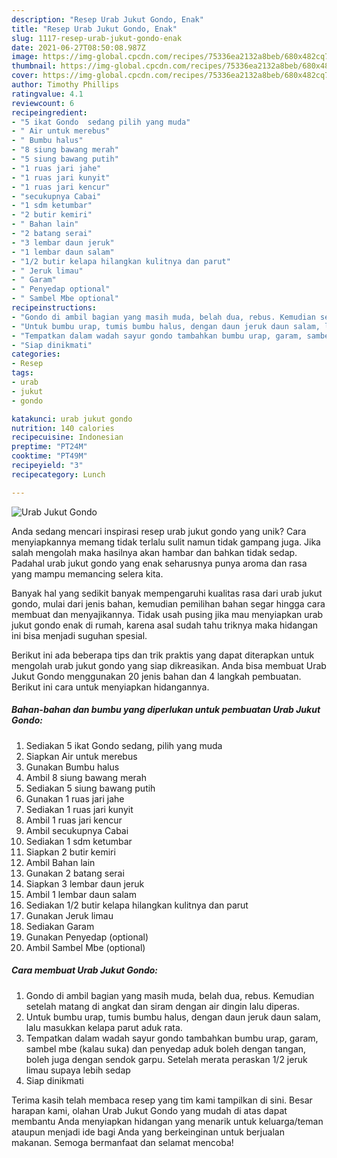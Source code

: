 ```yaml
---
description: "Resep Urab Jukut Gondo, Enak"
title: "Resep Urab Jukut Gondo, Enak"
slug: 1117-resep-urab-jukut-gondo-enak
date: 2021-06-27T08:50:08.987Z
image: https://img-global.cpcdn.com/recipes/75336ea2132a8beb/680x482cq70/urab-jukut-gondo-foto-resep-utama.jpg
thumbnail: https://img-global.cpcdn.com/recipes/75336ea2132a8beb/680x482cq70/urab-jukut-gondo-foto-resep-utama.jpg
cover: https://img-global.cpcdn.com/recipes/75336ea2132a8beb/680x482cq70/urab-jukut-gondo-foto-resep-utama.jpg
author: Timothy Phillips
ratingvalue: 4.1
reviewcount: 6
recipeingredient:
- "5 ikat Gondo  sedang pilih yang muda"
- " Air untuk merebus"
- " Bumbu halus"
- "8 siung bawang merah"
- "5 siung bawang putih"
- "1 ruas jari jahe"
- "1 ruas jari kunyit"
- "1 ruas jari kencur"
- "secukupnya Cabai"
- "1 sdm ketumbar"
- "2 butir kemiri"
- " Bahan lain"
- "2 batang serai"
- "3 lembar daun jeruk"
- "1 lembar daun salam"
- "1/2 butir kelapa hilangkan kulitnya dan parut"
- " Jeruk limau"
- " Garam"
- " Penyedap optional"
- " Sambel Mbe optional"
recipeinstructions:
- "Gondo di ambil bagian yang masih muda, belah dua, rebus. Kemudian setelah matang di angkat dan siram dengan air dingin lalu diperas."
- "Untuk bumbu urap, tumis bumbu halus, dengan daun jeruk daun salam, lalu masukkan kelapa parut aduk rata."
- "Tempatkan dalam wadah sayur gondo tambahkan bumbu urap, garam, sambel mbe (kalau suka) dan penyedap aduk boleh dengan tangan, boleh juga dengan sendok garpu. Setelah merata peraskan 1/2 jeruk limau supaya lebih sedap"
- "Siap dinikmati"
categories:
- Resep
tags:
- urab
- jukut
- gondo

katakunci: urab jukut gondo 
nutrition: 140 calories
recipecuisine: Indonesian
preptime: "PT24M"
cooktime: "PT49M"
recipeyield: "3"
recipecategory: Lunch

---
```



![Urab Jukut Gondo](https://img-global.cpcdn.com/recipes/75336ea2132a8beb/680x482cq70/urab-jukut-gondo-foto-resep-utama.jpg)

Anda sedang mencari inspirasi resep urab jukut gondo yang unik? Cara menyiapkannya memang tidak terlalu sulit namun tidak gampang juga. Jika salah mengolah maka hasilnya akan hambar dan bahkan tidak sedap. Padahal urab jukut gondo yang enak seharusnya punya aroma dan rasa yang mampu memancing selera kita.



Banyak hal yang sedikit banyak mempengaruhi kualitas rasa dari urab jukut gondo, mulai dari jenis bahan, kemudian pemilihan bahan segar hingga cara membuat dan menyajikannya. Tidak usah pusing jika mau menyiapkan urab jukut gondo enak di rumah, karena asal sudah tahu triknya maka hidangan ini bisa menjadi suguhan spesial.


Berikut ini ada beberapa tips dan trik praktis yang dapat diterapkan untuk mengolah urab jukut gondo yang siap dikreasikan. Anda bisa membuat Urab Jukut Gondo menggunakan 20 jenis bahan dan 4 langkah pembuatan. Berikut ini cara untuk menyiapkan hidangannya.

<!--inarticleads1-->

##### Bahan-bahan dan bumbu yang diperlukan untuk pembuatan Urab Jukut Gondo:

1. Sediakan 5 ikat Gondo  sedang, pilih yang muda
1. Siapkan  Air untuk merebus
1. Gunakan  Bumbu halus
1. Ambil 8 siung bawang merah
1. Sediakan 5 siung bawang putih
1. Gunakan 1 ruas jari jahe
1. Sediakan 1 ruas jari kunyit
1. Ambil 1 ruas jari kencur
1. Ambil secukupnya Cabai
1. Sediakan 1 sdm ketumbar
1. Siapkan 2 butir kemiri
1. Ambil  Bahan lain
1. Gunakan 2 batang serai
1. Siapkan 3 lembar daun jeruk
1. Ambil 1 lembar daun salam
1. Sediakan 1/2 butir kelapa hilangkan kulitnya dan parut
1. Gunakan  Jeruk limau
1. Sediakan  Garam
1. Gunakan  Penyedap (optional)
1. Ambil  Sambel Mbe (optional)




<!--inarticleads2-->

##### Cara membuat Urab Jukut Gondo:

1. Gondo di ambil bagian yang masih muda, belah dua, rebus. Kemudian setelah matang di angkat dan siram dengan air dingin lalu diperas.
1. Untuk bumbu urap, tumis bumbu halus, dengan daun jeruk daun salam, lalu masukkan kelapa parut aduk rata.
1. Tempatkan dalam wadah sayur gondo tambahkan bumbu urap, garam, sambel mbe (kalau suka) dan penyedap aduk boleh dengan tangan, boleh juga dengan sendok garpu. Setelah merata peraskan 1/2 jeruk limau supaya lebih sedap
1. Siap dinikmati




Terima kasih telah membaca resep yang tim kami tampilkan di sini. Besar harapan kami, olahan Urab Jukut Gondo yang mudah di atas dapat membantu Anda menyiapkan hidangan yang menarik untuk keluarga/teman ataupun menjadi ide bagi Anda yang berkeinginan untuk berjualan makanan. Semoga bermanfaat dan selamat mencoba!
